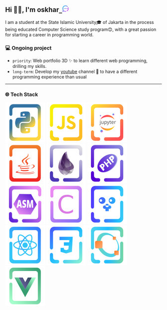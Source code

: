 ## Hi 👋🏼, I'm oskhar<a href="https://api.whatsapp.com/send?phone=6281386380481">&nbsp;&nbsp;<img width="22" src="docs/img/massage.svg"></img></a>

I am a student at the State Islamic University🎓 of Jakarta in the process being educated Computer Science study program😊, with a great passion for starting a career in programming world.

### 💻 Ongoing project

- `priority`: Web portfolio 3D ✨ to learn different web programming, drilling my skills.
- `long-term`: Develop my [youtube](https://www.youtube.com/@grtrick__) channel 🎥 to have a different programming experience than usual

---

### 🌐 Tech Stack

[![PYTHON](./docs/img/Language/candy_img/python.svg)](https://github.com/MuhamadOskhar?tab=repositories&language=python)
[![JAVASCRIPT](./docs/img/Language/candy_img/javascript.svg)](https://github.com/MuhamadOskhar?tab=repositories&language=javascript)
[![JUPYTER](./docs/img/Language/candy_img/jupyter.svg)](https://github.com/MuhamadOskhar?tab=repositories&q=&type=&language=jupyter+notebook&sort=)
[![JAVA](./docs/img/Language/candy_img/java.svg)](https://github.com/MuhamadOskhar?tab=repositories&language=java)
[![ELIXIR](./docs/img/Language/candy_img/elixir.svg)](https://github.com/MuhamadOskhar?tab=repositories&language=elixir)
[![PHP](./docs/img/Language/candy_img/php3.svg)](https://github.com/MuhamadOskhar?tab=repositories&language=php)
[![ASSEMBLY](./docs/img/Language/candy_img/assembly.svg)](https://github.com/MuhamadOskhar?tab=repositories&language=assembly)
[![C](./docs/img/Language/candy_img/csrc.svg)](https://github.com/MuhamadOskhar?tab=repositories&language=c)
[![GO LANG](./docs/img/Language/candy_img/go.svg)](https://github.com/MuhamadOskhar?tab=repositories&language=go)
[![REACT](./docs/img/Language/candy_img/react.svg)](https://github.com/MuhamadOskhar?tab=repositories&language=react)
[![CSS](./docs/img/Language/candy_img/css.svg)](https://github.com/MuhamadOskhar?tab=repositories&language=css)
[![MATLAB](./docs/img/Language/candy_img/octave.svg)](https://github.com/MuhamadOskhar?tab=repositories&language=matlab)
[![VUE](./docs/img/Language/candy_img/vue.svg)](https://github.com/MuhamadOskhar?tab=repositories&language=vue)
